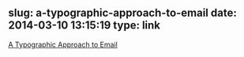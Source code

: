 slug: a-typographic-approach-to-email
date: 2014-03-10 13:15:19
type: link
---

[A Typographic Approach to Email](http://blog.weare1910.com/post/78113100010/a-typographic-approach-to-email)
